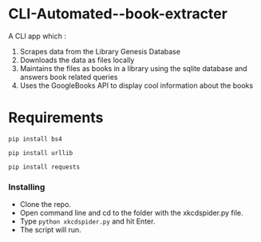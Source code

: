 # CLI-Automated--book-extracter
A CLI app which :
1) Scrapes data from the Library Genesis Database
2) Downloads the data as files locally
3) Maintains the files as books in a library using the sqlite database and answers book related queries
4) Uses the GoogleBooks API to display cool information about the books

# Requirements
`pip install bs4`

`pip install urllib`

`pip install requests`



### Installing
* Clone the repo.
* Open command line and cd to the folder with the xkcdspider.py file.
* Type `python xkcdspider.py` and hit Enter.
* The script will run.

